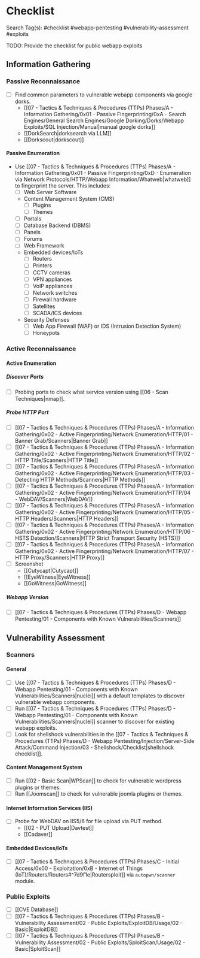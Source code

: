 # Checklist

Search Tag(s): #checklist #webapp-pentesting #vulnerability-assessment #exploits

TODO: Provide the checklist for public webapp exploits

## Information Gathering

### Passive Reconnaissance

- [ ] Find common parameters to vulnerable webapp components via google dorks.
	- [[07 - Tactics & Techniques & Procedures (TTPs) Phases/A - Information Gathering/0x01 - Passive Fingerprinting/0xA - Search Engines/General Search Engines/Google Dorking/Dorks/Webapp Exploits/SQL Injection/Manual|manual google dorks]]
	- [[DorkSearch|dorksearch via LLM]]
	- [[Dorkscout|dorkscout]]

#### Passive Enumeration

- Use [[07 - Tactics & Techniques & Procedures (TTPs) Phases/A - Information Gathering/0x01 - Passive Fingerprinting/0xD - Enumeration via Network Protocols/HTTP/Webapp Information/Whatweb|whatweb]] to fingerprint the server. This includes:
	- [ ] Web Server Software
	- Content Management System (CMS)
		- [ ] Plugins
		- [ ] Themes
	- [ ] Portals
	- [ ] Database Backend (DBMS)
	- [ ] Panels
	- [ ] Forums
	- [ ] Web Framework
	- Embedded devices/IoTs
		- [ ] Routers
		- [ ] Printers
		- [ ] CCTV cameras
		- [ ] VPN appliances
		- [ ] VoIP appliances
		- [ ] Network switches
		- [ ] Firewall hardware
		- [ ] Satellites
		- [ ] SCADA/ICS devices
	- Security Defenses
		- [ ] Web App Firewall (WAF) or IDS (Intrusion Detection System)
		- [ ] Honeypots

### Active Reconnaissance

#### Active Enumeration

##### Discover Ports

- [ ] Probing ports to check what service version using [[06 - Scan Techniques|nmap]].

##### Probe HTTP Port

- [ ] [[07 - Tactics & Techniques & Procedures (TTPs) Phases/A - Information Gathering/0x02 - Active Fingerprinting/Network Enumeration/HTTP/01 - Banner Grab/Scanners|Banner Grab]]
- [ ] [[07 - Tactics & Techniques & Procedures (TTPs) Phases/A - Information Gathering/0x02 - Active Fingerprinting/Network Enumeration/HTTP/02 - HTTP Title/Scanners|HTTP Title]]
- [ ] [[07 - Tactics & Techniques & Procedures (TTPs) Phases/A - Information Gathering/0x02 - Active Fingerprinting/Network Enumeration/HTTP/03 - Detecting HTTP Methods/Scanners|HTTP Methods]]
- [ ] [[07 - Tactics & Techniques & Procedures (TTPs) Phases/A - Information Gathering/0x02 - Active Fingerprinting/Network Enumeration/HTTP/04 - WebDAV/Scanners|WebDAV]]
- [ ] [[07 - Tactics & Techniques & Procedures (TTPs) Phases/A - Information Gathering/0x02 - Active Fingerprinting/Network Enumeration/HTTP/05 - HTTP Headers/Scanners|HTTP Headers]]
- [ ] [[07 - Tactics & Techniques & Procedures (TTPs) Phases/A - Information Gathering/0x02 - Active Fingerprinting/Network Enumeration/HTTP/06 - HSTS Detection/Scanners|HTTP Strict Transport Security (HSTS)]]
- [ ] [[07 - Tactics & Techniques & Procedures (TTPs) Phases/A - Information Gathering/0x02 - Active Fingerprinting/Network Enumeration/HTTP/07 - HTTP Proxy/Scanners|HTTP Proxy]]
- [ ] Screenshot
	- [[Cutycapt|Cutycapt]]
	- [[EyeWitness|EyeWitness]]
	- [[GoWitness|GoWitness]]

##### Webapp Version

- [ ] [[07 - Tactics & Techniques & Procedures (TTPs) Phases/D - Webapp Pentesting/01 - Components with Known Vulnerabilities/Scanners]]

## Vulnerability Assessment

### Scanners

#### General

- [ ] Use [[07 - Tactics & Techniques & Procedures (TTPs) Phases/D - Webapp Pentesting/01 - Components with Known Vulnerabilities/Scanners|nuclei]] with a default templates to discover vulnerable webapp components.
- [ ] Run [[07 - Tactics & Techniques & Procedures (TTPs) Phases/D - Webapp Pentesting/01 - Components with Known Vulnerabilities/Scanners|nuclei]] scanner to discover for existing webapp exploits.
- [ ] Look for shellshock vulnerabilities in the [[07 - Tactics & Techniques & Procedures (TTPs) Phases/D - Webapp Pentesting/Injection/Server-Side Attack/Command Injection/03 - Shellshock/Checklist|shellshock checklist]].

#### Content Management System

- [ ] Run [[02 - Basic Scan|WPScan]] to check for vulnerable wordpress plugins or themes.
- [ ] Run [[Joomscan]] to check for vulnerable joomla plugins or themes.

#### Internet Information Services (IIS)

- [ ] Probe for WebDAV on IIS5/6 for file upload via PUT method.
	- [[02 - PUT Upload|Davtest]]
	- [[Cadaver]]

#### Embedded Devices/IoTs

- [ ] [[07 - Tactics & Techniques & Procedures (TTPs) Phases/C - Initial Access/0x00 - Exploitation/0xB - Internet of Things (IoT)/Routers/Routers#^7d9f1e|Routersploit]] via `autopwn/scanner` module.

### Public Exploits

- [ ] [[CVE Database]]
- [ ] [[07 - Tactics & Techniques & Procedures (TTPs) Phases/B - Vulnerability Assessment/02 - Public Exploits/ExploitDB/Usage/02 - Basic|ExploitDB]]
- [ ] [[07 - Tactics & Techniques & Procedures (TTPs) Phases/B - Vulnerability Assessment/02 - Public Exploits/SploitScan/Usage/02 - Basic|SploitScan]]